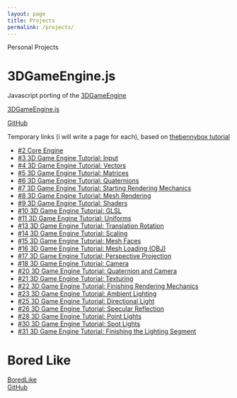 ```yaml
---
layout: page
title: Projects
permalink: /projects/
---
```


Personal Projects


3DGameEngine.js
===============
Javascript porting of the [3DGameEngine](https://github.com/BennyQBD/3DGameEngine)

[3DGameEngine.js](3DGameEngine.js/index.html)

[GitHub](https://github.com/ceccopierangiolieugenio/3DGameEngine.js)

Temporary links (i will write a page for each), based on [thebennybox tutorial](http://www.sonarlearning.co.uk/coursepage.php?topic=game&course=ext-bb-3d-ged) 

-   [#2 Core Engine](3DGameEngine.js/v0.2/3DGameEngine.js.html)
-   [#3 3D Game Engine Tutorial: Input](3DGameEngine.js/v0.3/3DGameEngine.js.html)
-   [#4 3D Game Engine Tutorial: Vectors](3DGameEngine.js/v0.4/3DGameEngine.js.html)
-   [#5 3D Game Engine Tutorial: Matrices](3DGameEngine.js/v0.5/3DGameEngine.js.html)
-   [#6 3D Game Engine Tutorial: Quaternions](3DGameEngine.js/v0.6/3DGameEngine.js.html)
-   [#7 3D Game Engine Tutorial: Starting Rendering Mechanics](3DGameEngine.js/v0.7/3DGameEngine.js.html)
-   [#8 3D Game Engine Tutorial: Mesh Rendering](3DGameEngine.js/v0.8/3DGameEngine.js.html)
-   [#9 3D Game Engine Tutorial: Shaders](3DGameEngine.js/v0.9/3DGameEngine.js.html)
-   [#10 3D Game Engine Tutorial: GLSL](3DGameEngine.js/v0.10/3DGameEngine.js.html)
-   [#11 3D Game Engine Tutorial: Uniforms](3DGameEngine.js/v0.11/3DGameEngine.js.html)
-   [#13 3D Game Engine Tutorial: Translation Rotation](3DGameEngine.js/v0.13/3DGameEngine.js.html)
-   [#14 3D Game Engine Tutorial: Scaling](3DGameEngine.js/v0.14/3DGameEngine.js.html)
-   [#15 3D Game Engine Tutorial: Mesh Faces](3DGameEngine.js/v0.15/3DGameEngine.js.html)
-   [#16 3D Game Engine Tutorial: Mesh Loading (OBJ)](3DGameEngine.js/v0.16/3DGameEngine.js.html)
-   [#17 3D Game Engine Tutorial: Perspective Projection](3DGameEngine.js/v0.17/3DGameEngine.js.html)
-   [#18 3D Game Engine Tutorial: Camera](3DGameEngine.js/v0.18/3DGameEngine.js.html)
-   [#20 3D Game Engine Tutorial: Quaternion and Camera](3DGameEngine.js/v0.20/3DGameEngine.js.html)
-   [#21 3D Game Engine Tutorial: Texturing](3DGameEngine.js/v0.21/3DGameEngine.js.html)
-   [#22 3D Game Engine Tutorial: Finishing Rendering Mechanics](3DGameEngine.js/v0.22/3DGameEngine.js.html)
-   [#23 3D Game Engine Tutorial: Ambient Lighting](3DGameEngine.js/v0.23/3DGameEngine.js.html)
-   [#25 3D Game Engine Tutorial: Directional Light](3DGameEngine.js/v0.25/3DGameEngine.js.html)
-   [#26 3D Game Engine Tutorial: Specular Reflection](3DGameEngine.js/v0.26/3DGameEngine.js.html)
-   [#28 3D Game Engine Tutorial: Point Lights](3DGameEngine.js/v0.28/3DGameEngine.js.html)
-   [#30 3D Game Engine Tutorial: Spot Lights](3DGameEngine.js/v0.30/3DGameEngine.js.html)
-   [#31 3D Game Engine Tutorial: Finishing the Lighting Segment](3DGameEngine.js/v0.31/3DGameEngine.js.html)


Bored Like
=====
[BoredLike](BoredLike/BoredLike.html)
<br>
[GitHub](https://github.com/ceccopierangiolieugenio/BoredLike)


